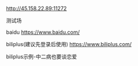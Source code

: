 <http://45.158.22.89:11272>

测试场

baidu   <https://www.baidu.com/>

biliplus(建议先登录后使用)   <https://www.biliplus.com/>

  biliplus示例-中二病也要谈恋爱
